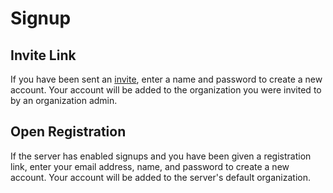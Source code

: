 # Signup

## Invite Link

If you have been sent an [invite](org-settings.md#members), enter a name and password to create a new account. Your account will be added to the organization you were invited to by an organization admin.

## Open Registration

If the server has enabled signups and you have been given a registration link, enter your email address, name, and password to create a new account. Your account will be added to the server's default organization.
